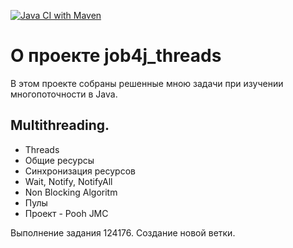 [![Java CI with Maven](https://github.com/Quertte/job4j_threads/actions/workflows/maven.yml/badge.svg)](https://github.com/Quertte/job4j_threads/actions/workflows/maven.yml)


# О проекте job4j_threads

В этом проекте собраны решенные мною задачи при изучении многопоточности в Java.

## Multithreading.

- Threads
- Общие ресурсы
- Синхронизация ресурсов
- Wait, Notify, NotifyAll
- Non Blocking Algoritm
- Пулы
- Проект - Pooh JMC

Выполнение задания 124176. Создание новой ветки. 